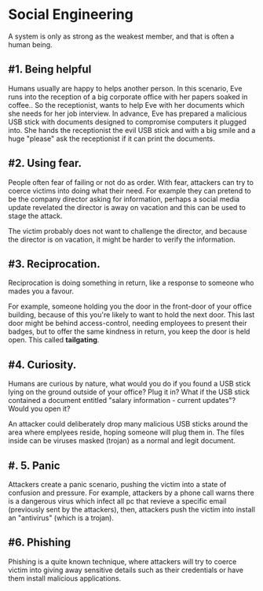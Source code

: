 # Social Engineering

A system is only as strong as the weakest member, and that is often a human being.

## \#1. Being helpful

Humans usually are happy to helps another person.
In this scenario, Eve runs into the reception of a big corporate office with her papers soaked in coffee.. So the receptionist, wants to help Eve with her documents which she needs for her job interview.
In advance, Eve has prepared a malicious USB stick with documents designed to compromise computers it plugged into.
She hands the receptionist the evil USB stick and with a big smile and a huge "please" ask the receptionist if it can print the documents.

## \#2. Using fear.

People often fear of failing or not do as order.
With fear, attackers can try to coerce victims into doing what their need.
For example they can pretend to be the company director asking for information, perhaps a social media update revelated the director is away on vacation and this can be used to stage the attack.

The victim probably does not want to challenge the director, and because the director is on vacation, it might be harder to verify the information.

## \#3. Reciprocation.


Reciprocation is doing something in return, like a response to someone who mades you a favour.

For example, someone holding you the door in the front-door of your office building, because of this you're likely to want to hold the next door.
This last door might be behind access-control, needing employees to present their badges, but to offer the same kindness in return, you keep the door is held open.
This called **tailgating**.


## \#4. Curiosity.

Humans are curious by nature, what would you do if you found a USB stick lying on the ground outside of your office? Plug it in? What if the USB stick contained a document entitled "salary information - current updates"? Would you open it?

An attacker could deliberately drop many malicious USB sticks around the area where emplyees reside, hoping someone will plug them in.
The files inside can be viruses masked (trojan) as a normal and legit document.  


## \#. 5. Panic

Attackers create a panic scenario, pushing the victim into a state of confusion and pressure.
For example, attackers by a phone call warns there is a dangerous virus which infect all pc that revieve a specific email (previously sent by the attackers), then, attackers push the victim into install an "antivirus" (which is a trojan).


## \#6. Phishing

Phishing is a quite known technique, where attackers will try to coerce victim into giving away sensitive details such as their credentials or have them install malicious applications.


